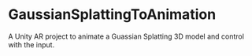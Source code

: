 # GaussianSplattingToAnimation
A Unity AR project to animate a Guassian Splatting 3D model and control with the input.
